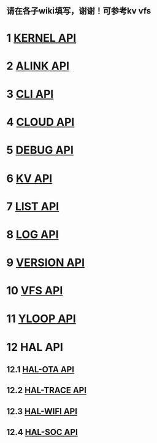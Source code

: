 请在各子wiki填写，谢谢！可参考kv vfs
------
# 1 [KERNEL API](https://github.com/alibaba/AliOS/wiki/AliOS-API-KERNEL-Guide)
# 2 [ALINK API](https://github.com/alibaba/AliOS/wiki/AliOS-API-ALINK-Guide)
# 3 [CLI API](https://github.com/alibaba/AliOS/wiki/AliOS-API-CLI-Guide)
# 4 [CLOUD API](https://github.com/alibaba/AliOS/wiki/AliOS-API-CLOUD-Guide)
# 5 [DEBUG API](https://github.com/alibaba/AliOS/wiki/AliOS-API-DEBUG-Guide)
# 6 [KV API](https://github.com/alibaba/AliOS/wiki/AliOS-API-KV-Guide)
# 7 [LIST API](https://github.com/alibaba/AliOS/wiki/AliOS-API-LIST-Guide)
# 8 [LOG API](https://github.com/alibaba/AliOS/wiki/AliOS-API-LOG-Guide)
# 9 [VERSION API](https://github.com/alibaba/AliOS/wiki/AliOS-API-VERSION-Guide)
# 10 [VFS API](https://github.com/alibaba/AliOS/wiki/AliOS-API-VFS-Guide)
# 11 [YLOOP API](https://github.com/alibaba/AliOS/wiki/AliOS-API-YLOOP-Guide)
# 12 HAL API
  ## 12.1 [HAL-OTA API](https://github.com/alibaba/AliOS/wiki/AliOS-API-HAL-OTA-Guide)
  ## 12.2 [HAL-TRACE API](https://github.com/alibaba/AliOS/wiki/AliOS-API-HAL-TRACE-Guide)
  ## 12.3 [HAL-WIFI API](https://github.com/alibaba/AliOS/wiki/AliOS-API-HAL-WIFI-Guide)
  ## 12.4 [HAL-SOC API](https://github.com/alibaba/AliOS/wiki/AliOS-API-HAL-SOC-Guide)